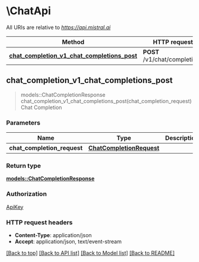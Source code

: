 # \ChatApi

All URIs are relative to *https://api.mistral.ai*

Method | HTTP request | Description
------------- | ------------- | -------------
[**chat_completion_v1_chat_completions_post**](ChatApi.md#chat_completion_v1_chat_completions_post) | **POST** /v1/chat/completions | Chat Completion



## chat_completion_v1_chat_completions_post

> models::ChatCompletionResponse chat_completion_v1_chat_completions_post(chat_completion_request)
Chat Completion

### Parameters


Name | Type | Description  | Required | Notes
------------- | ------------- | ------------- | ------------- | -------------
**chat_completion_request** | [**ChatCompletionRequest**](ChatCompletionRequest.md) |  | [required] |

### Return type

[**models::ChatCompletionResponse**](ChatCompletionResponse.md)

### Authorization

[ApiKey](../README.md#ApiKey)

### HTTP request headers

- **Content-Type**: application/json
- **Accept**: application/json, text/event-stream

[[Back to top]](#) [[Back to API list]](../README.md#documentation-for-api-endpoints) [[Back to Model list]](../README.md#documentation-for-models) [[Back to README]](../README.md)

